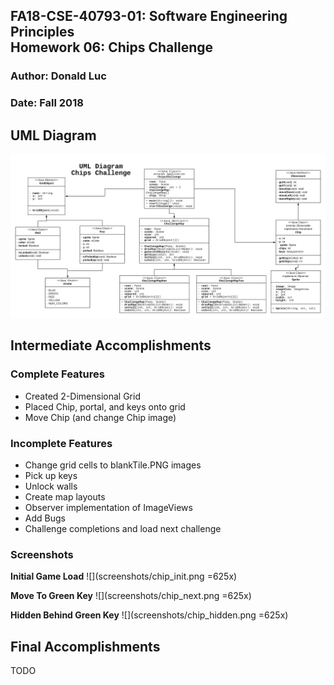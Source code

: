 FA18-CSE-40793-01: Software Engineering Principles  
Homework 06: Chips Challenge  
--------------------------------------------------
### Author: Donald Luc
### Date: Fall 2018


UML Diagram  
-----------
![](screenshots/ChipsChallengeUML.png)


Intermediate Accomplishments  
----------------------------

### Complete Features
- Created 2-Dimensional Grid
- Placed Chip, portal, and keys onto grid
- Move Chip (and change Chip image)


### Incomplete Features
- Change grid cells to blankTile.PNG images
- Pick up keys
- Unlock walls
- Create map layouts
- Observer implementation of ImageViews
- Add Bugs
- Challenge completions and load next challenge


### Screenshots
__Initial Game Load__
![](screenshots/chip_init.png =625x)


__Move To Green Key__
![](screenshots/chip_next.png =625x)


__Hidden Behind Green Key__
![](screenshots/chip_hidden.png =625x)


Final Accomplishments  
---------------------
TODO

